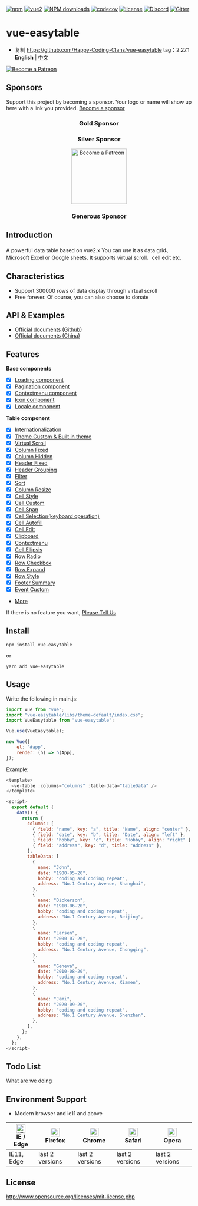 [![npm](https://img.shields.io/npm/v/vue-easytable.svg)](https://www.npmjs.com/package/vue-easytable)
[![vue2](https://img.shields.io/badge/vue-2.6+-brightgreen.svg)](https://vuejs.org/)
[![NPM downloads](https://img.shields.io/npm/dm/vue-easytable.svg?style=flat)](https://npmjs.org/package/vue-easytable)
[![codecov](https://codecov.io/gh/Happy-Coding-Clans/vue-easytable/branch/master/graph/badge.svg?token=UJy3LHInUn)](https://codecov.io/gh/Happy-Coding-Clans/vue-easytable)
[![license](https://img.shields.io/npm/l/vue-easytable.svg?maxAge=2592000)](http://www.opensource.org/licenses/mit-license.php)
[![Discord](https://img.shields.io/badge/chat-on%20discord-7289da.svg)](https://discord.gg/gBm3k6r)
[![Gitter](https://badges.gitter.im/vue-easytable/community.svg)](https://gitter.im/vue-easytable/community?utm_source=badge&utm_medium=badge&utm_campaign=pr-badge)

# vue-easytable
 - 复制 https://github.com/Happy-Coding-Clans/vue-easytable tag：2.27.1
**English** | [中文](./README-CN.md)

<p>
  <a href="https://www.patreon.com/huangshuwei" target="_blank">
    <img src="https://c5.patreon.com/external/logo/become_a_patron_button.png" alt="Become a Patreon">
  </a>
</p>

## Sponsors

Support this project by becoming a sponsor. Your logo or name will show up here with a link you provided. [Become a sponsor](https://www.patreon.com/huangshuwei)

<h3 align="center">Gold Sponsor</h3>
<h3 align="center">Silver Sponsor</h3>
<p align="center">
  <a href="https://costcertified.com/" target="_blank">
    <img width="150px" src="https://huangshuwei.gitee.io/site/sponsors/silver-sponsor/Mamadou-Wann.svg" alt="Become a Patreon">
  </a>
</p>
<h3 align="center">Generous Sponsor</h3>

## Introduction

A powerful data table based on vue2.x You can use it as data grid、Microsoft Excel or Google sheets. It supports virtual scroll、cell edit etc.

## Characteristics

-   Support 300000 rows of data display through virtual scroll
-   Free forever. Of course, you can also choose to donate

## API & Examples

-   [Official documents (Github)](http://happy-coding-clans.github.io/vue-easytable/)
-   [Official documents (China)](http://huangshuwei.gitee.io/vue-easytable/)

## Features

**Base components**

-   [x] [Loading component](https://happy-coding-clans.github.io/vue-easytable/#/en/doc/base/loading)
-   [x] [Pagination component](https://happy-coding-clans.github.io/vue-easytable/#/en/doc/base/pagination)
-   [x] [Contextmenu component](https://happy-coding-clans.github.io/vue-easytable/#/en/doc/base/contextmenu)
-   [x] [Icon component](https://happy-coding-clans.github.io/vue-easytable/#/en/doc/base/icon)
-   [x] [Locale component](https://happy-coding-clans.github.io/vue-easytable/#/en/doc/base/locale)

**Table component**

-   [x] [Internationalization](http://happy-coding-clans.github.io/vue-easytable/#/en/doc/locale)
-   [x] [Theme Custom & Built in theme](http://happy-coding-clans.github.io/vue-easytable/#/en/doc/theme)
-   [x] [Virtual Scroll](http://happy-coding-clans.github.io/vue-easytable/#/en/doc/table/virtual-scroll)
-   [x] [Column Fixed](http://happy-coding-clans.github.io/vue-easytable/#/en/doc/table/column-fixed)
-   [x] [Column Hidden](http://happy-coding-clans.github.io/vue-easytable/#/en/doc/table/column-hidden)
-   [x] [Header Fixed](http://happy-coding-clans.github.io/vue-easytable/#/en/doc/table/header-fixed)
-   [x] [Header Grouping](http://happy-coding-clans.github.io/vue-easytable/#/en/doc/table/header-grouping)
-   [x] [Filter](http://happy-coding-clans.github.io/vue-easytable/#/en/doc/table/header-filter)
-   [x] [Sort](http://happy-coding-clans.github.io/vue-easytable/#/en/doc/table/header-sort)
-   [x] [Column Resize](https://happy-coding-clans.github.io/vue-easytable/#/en/doc/table/column-resize)
-   [x] [Cell Style](http://happy-coding-clans.github.io/vue-easytable/#/en/doc/table/cell-style)
-   [x] [Cell Custom](http://happy-coding-clans.github.io/vue-easytable/#/en/doc/table/cell-custom)
-   [x] [Cell Span](http://happy-coding-clans.github.io/vue-easytable/#/en/doc/table/cell-span)
-   [x] [Cell Selection(keyboard operation)](http://happy-coding-clans.github.io/vue-easytable/#/en/doc/table/cell-selection)
-   [x] [Cell Autofill](http://happy-coding-clans.github.io/vue-easytable/#/en/doc/table/cell-autofill)
-   [x] [Cell Edit](http://happy-coding-clans.github.io/vue-easytable/#/en/doc/table/cell-edit)
-   [x] [Clipboard](http://happy-coding-clans.github.io/vue-easytable/#/en/doc/table/clipboard)
-   [x] [Contextmenu](http://happy-coding-clans.github.io/vue-easytable/#/en/doc/table/contextmenu)
-   [x] [Cell Ellipsis](http://happy-coding-clans.github.io/vue-easytable/#/en/doc/table/cell-ellipsis)
-   [x] [Row Radio](http://happy-coding-clans.github.io/vue-easytable/#/en/doc/table/row-radio)
-   [x] [Row Checkbox](http://happy-coding-clans.github.io/vue-easytable/#/en/doc/table/row-checkbox)
-   [x] [Row Expand](http://happy-coding-clans.github.io/vue-easytable/#/en/doc/table/row-expand)
-   [x] [Row Style](http://happy-coding-clans.github.io/vue-easytable/#/en/doc/table/row-style)
-   [x] [Footer Summary](http://happy-coding-clans.github.io/vue-easytable/#/en/doc/table/footer-summary)
-   [x] [Event Custom](http://happy-coding-clans.github.io/vue-easytable/#/en/doc/table/event-custom)
-   [More](http://happy-coding-clans.github.io/vue-easytable)

If there is no feature you want,
[Please Tell Us](http://happy-coding-clans.github.io/issue-template-generater/#/en)

## Install

```
npm install vue-easytable
```

or

```
yarn add vue-easytable
```

## Usage

Write the following in main.js:

```javascript
import Vue from "vue";
import "vue-easytable/libs/theme-default/index.css";
import VueEasytable from "vue-easytable";

Vue.use(VueEasytable);

new Vue({
    el: "#app",
    render: (h) => h(App),
});
```

Example:

```javascript
<template>
  <ve-table :columns="columns" :table-data="tableData" />
</template>

<script>
  export default {
    data() {
      return {
        columns: [
          { field: "name", key: "a", title: "Name", align: "center" },
          { field: "date", key: "b", title: "Date", align: "left" },
          { field: "hobby", key: "c", title: "Hobby", align: "right" },
          { field: "address", key: "d", title: "Address" },
        ],
        tableData: [
          {
            name: "John",
            date: "1900-05-20",
            hobby: "coding and coding repeat",
            address: "No.1 Century Avenue, Shanghai",
          },
          {
            name: "Dickerson",
            date: "1910-06-20",
            hobby: "coding and coding repeat",
            address: "No.1 Century Avenue, Beijing",
          },
          {
            name: "Larsen",
            date: "2000-07-20",
            hobby: "coding and coding repeat",
            address: "No.1 Century Avenue, Chongqing",
          },
          {
            name: "Geneva",
            date: "2010-08-20",
            hobby: "coding and coding repeat",
            address: "No.1 Century Avenue, Xiamen",
          },
          {
            name: "Jami",
            date: "2020-09-20",
            hobby: "coding and coding repeat",
            address: "No.1 Century Avenue, Shenzhen",
          },
        ],
      };
    },
  };
</script>
```

## Todo List

[What are we doing](https://github.com/Happy-Coding-Clans/vue-easytable/projects)

## Environment Support

-   Modern browser and ie11 and above

| [<img src="https://raw.githubusercontent.com/alrra/browser-logos/master/src/edge/edge_48x48.png" alt="IE / Edge" width="24px" height="24px" />](http://godban.github.io/browsers-support-badges/)</br>IE / Edge | [<img src="https://raw.githubusercontent.com/alrra/browser-logos/master/src/firefox/firefox_48x48.png" alt="Firefox" width="24px" height="24px" />](http://godban.github.io/browsers-support-badges/)</br>Firefox | [<img src="https://raw.githubusercontent.com/alrra/browser-logos/master/src/chrome/chrome_48x48.png" alt="Chrome" width="24px" height="24px" />](http://godban.github.io/browsers-support-badges/)</br>Chrome | [<img src="https://raw.githubusercontent.com/alrra/browser-logos/master/src/safari/safari_48x48.png" alt="Safari" width="24px" height="24px" />](http://godban.github.io/browsers-support-badges/)</br>Safari | [<img src="https://raw.githubusercontent.com/alrra/browser-logos/master/src/opera/opera_48x48.png" alt="Opera" width="24px" height="24px" />](http://godban.github.io/browsers-support-badges/)</br>Opera |
| --------------------------------------------------------------------------------------------------------------------------------------------------------------------------------------------------------------- | ----------------------------------------------------------------------------------------------------------------------------------------------------------------------------------------------------------------- | ------------------------------------------------------------------------------------------------------------------------------------------------------------------------------------------------------------- | ------------------------------------------------------------------------------------------------------------------------------------------------------------------------------------------------------------- | --------------------------------------------------------------------------------------------------------------------------------------------------------------------------------------------------------- |
| IE11, Edge                                                                                                                                                                                                      | last 2 versions                                                                                                                                                                                                   | last 2 versions                                                                                                                                                                                               | last 2 versions                                                                                                                                                                                               | last 2 versions                                                                                                                                                                                           |
 

## License

http://www.opensource.org/licenses/mit-license.php
